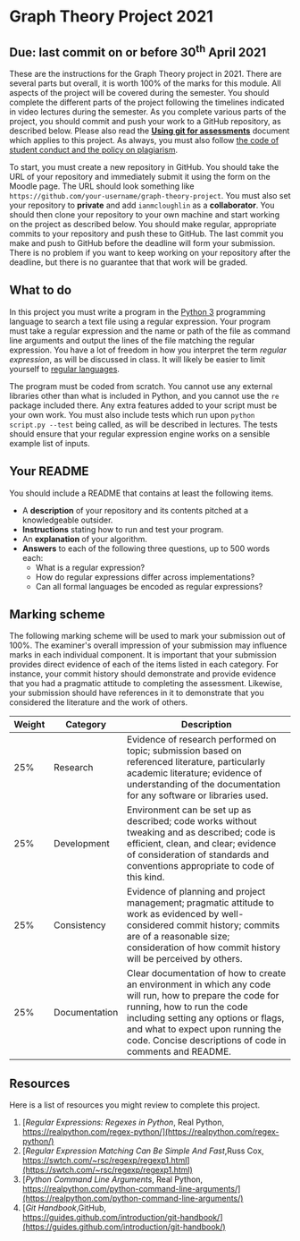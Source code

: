 # Graph Theory Project 2021

## Due: last commit on or before 30<sup>th</sup> April 2021


These are the instructions for the Graph Theory project in 2021.
There are several parts but overall, it is worth 100% of the marks for this module.
All aspects of the project will be covered during the semester.
You should complete the different parts of the project following the timelines indicated in video lectures during the semester.
As you complete various parts of the project, you should commit and push your work to a GitHub repository, as described below.
Please also read the **[Using git for assessments](https://github.com/ianmcloughlin/using-git-for-assessments/raw/master/using-git-for-assessments.pdf)** document which applies to this project.
As always, you must also follow [the code of student conduct and the policy on plagiarism](https://www.gmit.ie/general/quality-assurance-framework).


To start, you must create a new repository in GitHub.
You should take the URL of your repository and immediately submit it using the form on the Moodle page.
The URL should look something like `https://github.com/your-username/graph-theory-project`.
You must also set your repository to **private** and add `ianmcloughlin` as a **collaborator**.
You should then clone your repository to your own machine and start working on the project as described below.
You should make regular, appropriate commits to your repository and push these to GitHub.
The last commit you make and push to GitHub before the deadline will form your submission.
There is no problem if you want to keep working on your repository after the deadline, but there is no guarantee that that work will be graded.


## What to do

In this project you must write a program in the [Python 3](https://wiki.python.org/moin/BeginnersGuide) programming language to search a text file using a regular expression.
Your program must take a regular expression and the name or path of the file as command line arguments and output the lines of the file matching the regular expression.
You have a lot of freedom in how you interpret the term *regular expression*, as will be discussed in class.
It will likely be easier to limit yourself to [regular languages](https://en.wikipedia.org/wiki/Regular_language).

The program must be coded from scratch.
You cannot use any external libraries other than what is included in Python, and you cannot use the `re` package included there.
Any extra features added to your script must be your own work.
You must also include tests which run upon `python script.py --test` being called, as will be described in lectures.
The tests should ensure that your regular expression engine works on a sensible example list of inputs.


## Your README
You should include a README that contains at least the following items.

- A **description** of your repository and its contents pitched at a knowledgeable outsider.
- **Instructions** stating how to run and test your program.
- An **explanation** of your algorithm.
- **Answers** to each of the following three questions, up to 500 words each:
    - What is a regular expression?
    - How do regular expressions differ across implementations?
    - Can all formal languages be encoded as regular expressions?
    

## Marking scheme

The following marking scheme will be used to mark your submission out of 100%.
The examiner's overall impression of your submission may influence marks in each individual component.
It is important that your submission provides direct evidence of each of the items listed in each category.
For instance, your commit history should demonstrate and provide evidence that you had a pragmatic attitude to completing the assessment.
Likewise, your submission should have references in it to demonstrate that you considered the literature and the work of others.
  

| Weight | Category | Description |
|---|---|---|
|25% | Research | Evidence of research performed on topic; submission based on referenced literature, particularly academic literature; evidence of understanding of the documentation for any software or libraries used. |
|25% | Development | Environment can be set up as described; code works without tweaking and as described; code is efficient, clean, and clear; evidence of consideration of standards and conventions appropriate to code of this kind. |
|25% | Consistency | Evidence of planning and project management; pragmatic attitude to work as evidenced by well-considered commit history; commits are of a reasonable size; consideration of how commit history will be perceived by others. |
|25% | Documentation | Clear documentation of how to create an environment in which any code will run, how to prepare the code for running, how to run the code including setting any options or flags, and what to expect upon running the code. Concise descriptions of code in comments and README. |


## Resources

Here is a list of resources you might review to complete this project.

1. [*Regular Expressions: Regexes in Python*, Real Python,<br> https://realpython.com/regex-python/](https://realpython.com/regex-python/)
2. [*Regular Expression Matching Can Be Simple And Fast*,Russ Cox,<br> https://swtch.com/~rsc/regexp/regexp1.html](https://swtch.com/~rsc/regexp/regexp1.html)
3. [*Python Command Line Arguments*, Real Python,<br>https://realpython.com/python-command-line-arguments/](https://realpython.com/python-command-line-arguments/)
4. [*Git Handbook*,GitHub,<br>https://guides.github.com/introduction/git-handbook/](https://guides.github.com/introduction/git-handbook/)
